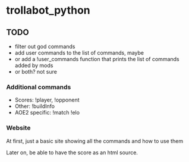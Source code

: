 # trollabot_python

## TODO

* filter out god commands
* add user commands to the list of commands, maybe
* or add a !user_commands function that prints the list of commands added by mods
* or both? not sure

### Additional commands

* Scores: !player, !opponent
* Other: !buildInfo
* AOE2 specific: !match !elo

### Website

At first, just a basic site showing all the commands and how to use them

Later on, be able to have the score as an html source.